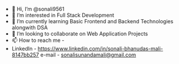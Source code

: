 - 👋 Hi, I’m @sonali9561
- 👀 I’m interested in Full Stack Development 
- 🌱 I’m currently learning Basic Frontend and Backend Technologies alongwith DSA
- 💞️ I’m looking to collaborate on Web Application Projects
- 📫 How to reach me -
- LinkedIn - https://www.linkedin.com/in/sonali-bhanudas-mali-8147bb257
e-mail - sonalisunandamali@gmail.com
<!---
sonali9561/sonali9561 is a ✨ special ✨ repository because its `README.md` (this file) appears on your GitHub profile.
You can click the Preview link to take a look at your changes.
--->
